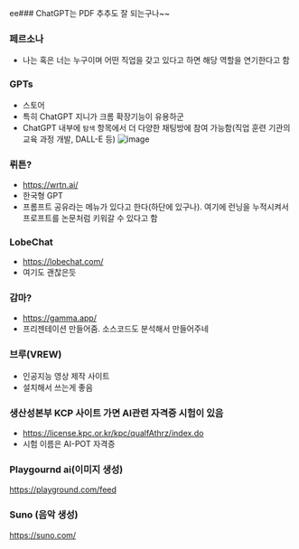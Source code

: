 ee### ChatGPT는 PDF 추추도 잘 되는구나~~

### 페르소나
- 나는 혹은 너는 누구이며 어떤 직업을 갖고 있다고 하면 해당 역할을 연기한다고 함

### GPTs
- 스토어
- 특히 ChatGPT 지니가 크롬 확장기능이 유용하군
- ChatGPT 내부에 `탐색` 항목에서 더 다양한 채팅방에 참여 가능함(직업 훈련 기관의 교육 과정 개발, DALL-E 등)
![image](https://github.com/user-attachments/assets/68bae906-8a54-4af1-ac7d-f1dff559bf7c)

### 뤼튼?
- https://wrtn.ai/
- 한국형 GPT 
- 프롬프트 공유라는 메뉴가 있다고 한다(하단에 있구나). 여기에 런닝을 누적시켜서 프로프트를 논문처럼 키워갈 수 있다고 함

### LobeChat
- https://lobechat.com/
- 여기도 괜찮은듯

### 감마?
- https://gamma.app/
- 프리젠테이션 만들어줌. 소스코드도 분석해서 만들어주네

### 브루(VREW)
- 인공지능 영상 제작 사이트
- 설치해서 쓰는게 좋음

### 생산성본부 KCP 사이트 가면 AI관련 자격증 시험이 있음
- https://license.kpc.or.kr/kpc/qualfAthrz/index.do
- 시험 이름은 AI-POT 자격증

### Playgournd ai(이미지 생성)
https://playground.com/feed

### Suno (음악 생성)
https://suno.com/
